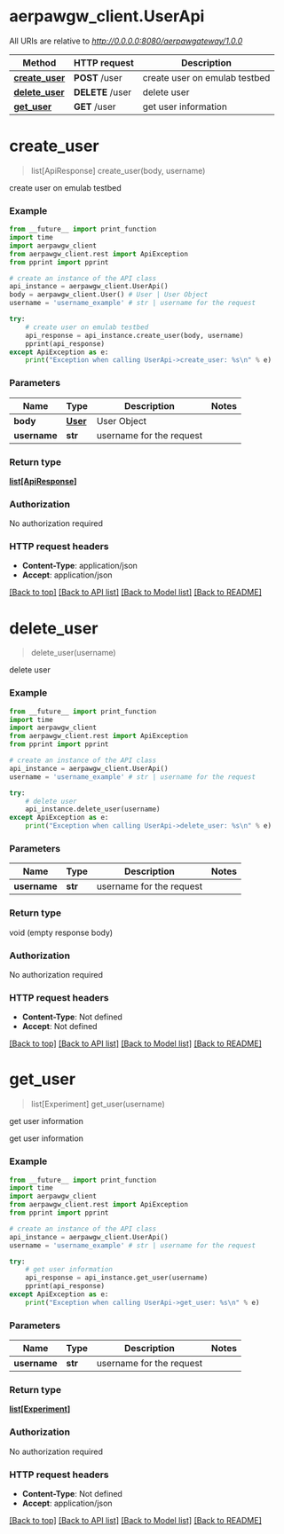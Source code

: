 # aerpawgw_client.UserApi

All URIs are relative to *http://0.0.0.0:8080/aerpawgateway/1.0.0*

Method | HTTP request | Description
------------- | ------------- | -------------
[**create_user**](UserApi.md#create_user) | **POST** /user | create user on emulab testbed
[**delete_user**](UserApi.md#delete_user) | **DELETE** /user | delete user
[**get_user**](UserApi.md#get_user) | **GET** /user | get user information

# **create_user**
> list[ApiResponse] create_user(body, username)

create user on emulab testbed

### Example
```python
from __future__ import print_function
import time
import aerpawgw_client
from aerpawgw_client.rest import ApiException
from pprint import pprint

# create an instance of the API class
api_instance = aerpawgw_client.UserApi()
body = aerpawgw_client.User() # User | User Object
username = 'username_example' # str | username for the request

try:
    # create user on emulab testbed
    api_response = api_instance.create_user(body, username)
    pprint(api_response)
except ApiException as e:
    print("Exception when calling UserApi->create_user: %s\n" % e)
```

### Parameters

Name | Type | Description  | Notes
------------- | ------------- | ------------- | -------------
 **body** | [**User**](User.md)| User Object | 
 **username** | **str**| username for the request | 

### Return type

[**list[ApiResponse]**](ApiResponse.md)

### Authorization

No authorization required

### HTTP request headers

 - **Content-Type**: application/json
 - **Accept**: application/json

[[Back to top]](#) [[Back to API list]](../README.md#documentation-for-api-endpoints) [[Back to Model list]](../README.md#documentation-for-models) [[Back to README]](../README.md)

# **delete_user**
> delete_user(username)

delete user

### Example
```python
from __future__ import print_function
import time
import aerpawgw_client
from aerpawgw_client.rest import ApiException
from pprint import pprint

# create an instance of the API class
api_instance = aerpawgw_client.UserApi()
username = 'username_example' # str | username for the request

try:
    # delete user
    api_instance.delete_user(username)
except ApiException as e:
    print("Exception when calling UserApi->delete_user: %s\n" % e)
```

### Parameters

Name | Type | Description  | Notes
------------- | ------------- | ------------- | -------------
 **username** | **str**| username for the request | 

### Return type

void (empty response body)

### Authorization

No authorization required

### HTTP request headers

 - **Content-Type**: Not defined
 - **Accept**: Not defined

[[Back to top]](#) [[Back to API list]](../README.md#documentation-for-api-endpoints) [[Back to Model list]](../README.md#documentation-for-models) [[Back to README]](../README.md)

# **get_user**
> list[Experiment] get_user(username)

get user information

get user information

### Example
```python
from __future__ import print_function
import time
import aerpawgw_client
from aerpawgw_client.rest import ApiException
from pprint import pprint

# create an instance of the API class
api_instance = aerpawgw_client.UserApi()
username = 'username_example' # str | username for the request

try:
    # get user information
    api_response = api_instance.get_user(username)
    pprint(api_response)
except ApiException as e:
    print("Exception when calling UserApi->get_user: %s\n" % e)
```

### Parameters

Name | Type | Description  | Notes
------------- | ------------- | ------------- | -------------
 **username** | **str**| username for the request | 

### Return type

[**list[Experiment]**](Experiment.md)

### Authorization

No authorization required

### HTTP request headers

 - **Content-Type**: Not defined
 - **Accept**: application/json

[[Back to top]](#) [[Back to API list]](../README.md#documentation-for-api-endpoints) [[Back to Model list]](../README.md#documentation-for-models) [[Back to README]](../README.md)

